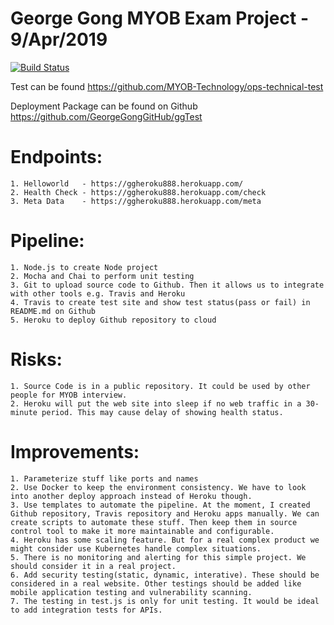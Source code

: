 # George Gong MYOB Exam Project - 9/Apr/2019

[![Build Status](https://travis-ci.org/GeorgeGongGitHub/ggTest.svg?branch=master)](https://travis-ci.org/GeorgeGongGitHub/ggTest)

Test can be found https://github.com/MYOB-Technology/ops-technical-test

Deployment Package can be found on Github https://github.com/GeorgeGongGitHub/ggTest

# Endpoints:
	1. Helloworld	- https://ggheroku888.herokuapp.com/
	2. Health Check	- https://ggheroku888.herokuapp.com/check
	3. Meta Data	- https://ggheroku888.herokuapp.com/meta

# Pipeline:
	1. Node.js to create Node project
	2. Mocha and Chai to perform unit testing
	3. Git to upload source code to Github. Then it allows us to integrate with other tools e.g. Travis and Heroku
	4. Travis to create test site and show test status(pass or fail) in README.md on Github
	5. Heroku to deploy Github repository to cloud

# Risks:
	1. Source Code is in a public repository. It could be used by other people for MYOB interview.
	2. Heroku will put the web site into sleep if no web traffic in a 30-minute period. This may cause delay of showing health status.
	
# Improvements:
	1. Parameterize stuff like ports and names
	2. Use Docker to keep the environment consistency. We have to look into another deploy approach instead of Heroku though.
	3. Use templates to automate the pipeline. At the moment, I created Github repository, Travis repository and Heroku apps manually. We can create scripts to automate these stuff. Then keep them in source control tool to make it more maintainable and configurable.
	4. Heroku has some scaling feature. But for a real complex product we might consider use Kubernetes handle complex situations.
	5. There is no monitoring and alerting for this simple project. We should consider it in a real project.
	6. Add security testing(static, dynamic, interative). These should be considered in a real website. Other testings should be added like mobile application testing and vulnerability scanning.
	7. The testing in test.js is only for unit testing. It would be ideal to add integration tests for APIs. 
